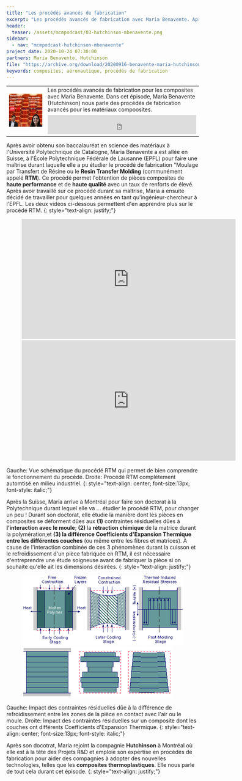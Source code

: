 ```yaml
---
title: "Les procédés avancés de fabrication"
excerpt: "Les procédés avancés de fabrication avec Maria Benavente. Après avoir obtenu son baccalauréat en science des matériaux à l'Université Polytechnique de Catalogne, Maria Benavente a est allée en Suisse, à l'École Polytechnique Fédérale de Lausanne  pour faire une maîtrise durant laquelle elle a pu étudier le procédé de fabrication Moulage par Transfert de Résine ou le Resin Transfer Molding."
header:
  teaser: /assets/mcmpodcast/03-hutchinson-mbenavente.png
sidebar:
  - nav: "mcmpodcast-hutchinson-mbenavente"
project_date: 2020-10-24 07:30:00
partners: Maria Benavente, Hutchinson
file: "https://archive.org/download/20200916-benavente-maria-hutchinson-withmusic/20200916-BenaventeMaria-Hutchinson-withmusic.mp3"
keywords: composites, aéronautique, procédés de fabrication
---
```


<table border="0" border-spacing="0" width="100%">
	<col style="width:20%">
	<col style="width:80%">
	<tr>
		<td rowspan="2"><a href=""><img src="/assets/mcmpodcast/03-hutchinson-mbenavente.png"></a></td>
		<td>Les procédés avancés de fabrication pour les composites avec Maria Benavente. Dans cet épisode, Maria Benavente (Hutchinson) nous parle des procédés de fabrication avancés pour les matériaux compoosites.</td>
	</tr>
	<tr>
    <td><center><iframe src="https://archive.org/embed/20200916-benavente-maria-hutchinson-withmusic" width="100%" height="50" frameborder="0" webkitallowfullscreen="true" mozallowfullscreen="true" allowfullscreen></iframe></center></td>
	</tr>
</table>

Après avoir obtenu son baccalauréat en science des matériaux à l'Université Polytechnique de Catalogne, Maria Benavente a est allée en Suisse, à l'École Polytechnique Fédérale de Lausanne (EPFL) pour faire une maîtrise durant laquelle elle a pu étudier le procédé de fabrication "Moulage par Transfert de Résine ou le **Resin Transfer Molding** (communément appelé **RTM**). Ce procédé permet l'obtention de pièces composites de **haute performance** et de **haute qualité** avec un taux de renforts de élevé. Après avoir travaillé sur ce procédé durant sa maîtrise, Maria a ensuite décidé de travailler pour quelques années en tant qu'ingénieur-chercheur à l'EPFL. Les deux vidéos ci-dessous permettent d'en apprendre plus sur le procédé RTM.
{: style="text-align: justify;"}

<figure class="half">
   <a href="https://www.youtube.com/embed/NzpHCjL_AnE"><iframe width="560" height="315" src="https://www.youtube.com/embed/NzpHCjL_AnE" frameborder="0" allow="accelerometer; autoplay; clipboard-write; encrypted-media; gyroscope; picture-in-picture" allowfullscreen></iframe></a>
   <a href="https://www.youtube.com/embed/G0LNSjSZ0Ic"><iframe width="560" height="315" src="https://www.youtube.com/embed/G0LNSjSZ0Ic" frameborder="0" allow="accelerometer; autoplay; clipboard-write; encrypted-media; gyroscope; picture-in-picture" allowfullscreen></iframe></a>
</figure>
Gauche: Vue schématique du procédé RTM qui permet de bien comprendre le fonctionnement du procédé. Droite: Procédé RTM complétement automtisé en milieu industriel.
{: style="text-align: center; font-size:13px; font-style: italic;"}

Après la Suisse, Maria arrive à Montréal pour faire son doctorat à la Polytechnique durant lequel elle va ... étudier le procédé RTM, pour changer un peu ! Durant son doctorat, elle étudie la manière dont les pièces en composites se déforment dûes aux **(1)** contraintes résiduelles dûes à **l'interaction avec le moule**; **(2)** la **rétraction chimique** de la matrice durant la polymération;et **(3) la différence Coefficients d'Expansion Thermique entre les différentes couches** (ou même entre les fibres et matrices). À cause de l'interaction combinée de ces 3 phénomènes durant la cuisson et le refroidissement d'un pièce fabriquée en RTM, il est nécessaire d'entreprendre une étude soigneuse avant de fabriquer la pièce si on souhaite qu'elle ait les dimensions désirées.
{: style="text-align: justify;"}

<figure class="half">
   <a href="https://www.dc.engr.scu.edu/cmdoc/dg_doc/develop/process/physics/b3400001.htm"><img src="/assets/mcmpodcast/residual_stresses_rtm.gif"></a>
   <a href="https://www.dc.engr.scu.edu/cmdoc/dg_doc/develop/process/physics/b3400001.htm"><img src="/assets/mcmpodcast/residual_stresses_layers.gif"></a>
</figure>
Gauche: Impact des contraintes résiduelles dûe à la différence de refroidissement entre les zones de la pièce en contact avec l'air ou le moule. Droite: Impact des contraintes résiduelles sur un composite dont les couches ont différents Coefficients d'Expansion Thermique.
{: style="text-align: center; font-size:13px; font-style: italic;"}

Après son docotrat, Maria rejoint la compagnie **Hutchinson** à Montréal où elle est à la tête des Projets R&D et emploie son expertise en procédés de fabrication pour aider des compagnies à adopter des nouvelles technologies, telles que les **composites thermoplastiques**. Elle nous parle de tout cela durant cet épisode.
{: style="text-align: justify;"}